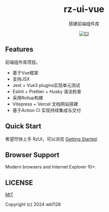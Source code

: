 <p align="center">
<!-- <img src="https://github.com/" style="width:200px;" /> -->
</p>

<h1 align="center">rz-ui-vue</h1>

<p align="center">
搭建前端组件库
</p>
<p align="center">
    <a href="https://github.com/wb1128/rz-ui/actions/workflows/main.yml"><img src="https://github.com/wb1128/rz-ui/actions/workflows/main.yml/badge.svg?branch=main" alt="CI" style="max-width: 100%;"></a>
</p>

<!-- [![codecov](https://codecov.io/gh/wb1128/rz-ui/graph/badge.svg?token=LG30RJKSY2)](https://codecov.io/gh/wb1128/rz-ui) -->

## Features

前端组件库项目。

- 基于Vue框架
- 支持JSX
- Jest + Vue3 plugins实现单元测试
- Eslint + Prettier + Husky 语法检查
- 采用Rollup构建
- Vitepress + Vercel 文档网站搭建
- 基于Action CI 实现持续集成与交付

## Quick Start

希望尽快上手 RzUI，可以浏览 [Getting Started](https://rz-ui-docs.vercel.app/).

## Browser Support

Modern browsers and Internet Explorer 10+.

## LICENSE

[MIT](../../LICENSE)

Copyright (c) 2024 wb1128
